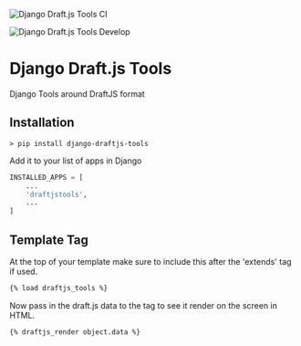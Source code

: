 ![Django Draft.js Tools CI](https://github.com/renderbox/django-draftjs-tools/workflows/Django%20Draft.js%20Tools%20CI/badge.svg)

![Django Draft.js Tools Develop](https://github.com/renderbox/django-draftjs-tools/workflows/Django%20Draft.js%20Tools%20Develop/badge.svg?branch=develop)

# Django Draft.js Tools

Django Tools around DraftJS format


## Installation

```shell
> pip install django-draftjs-tools
```

Add it to your list of apps in Django

```python
INSTALLED_APPS = [
    ...
    'draftjstools',
    ...
]
```

## Template Tag

At the top of your template make sure to include this after the 'extends' tag if used.

```html
{% load draftjs_tools %}
```

Now pass in the draft.js data to the tag to see it render on the screen in HTML.

```html
{% draftjs_render object.data %}
```
